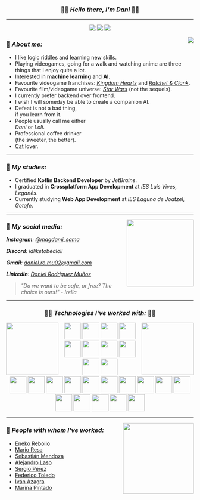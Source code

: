 <h3 align="center">🔹🔷 <b><i>Hello there, I'm Dani</i></b> 🔷🔹</h3>

---

<p align="center"> 
  <img src="https://komarev.com/ghpvc/?username=idliketobealoli&label=Profile%20views&color=3f48cc&style=for-the-badge" />
  <img src="https://img.shields.io/github/followers/idliketobealoli?color=3f48cc&style=for-the-badge&labelColor=5c5c5c" />
  <img src="https://img.shields.io/github/stars/idliketobealoli?color=3f48cc&style=for-the-badge&labelColor=5c5c5c" />
</p>

<img align="right" src="https://i.imgur.com/uNdDoPT.gif"/>

### 🔷 *About me:*
- I like logic riddles and learning new skills.
- Playing videogames, going for a walk and watching anime are three things that I enjoy quite a lot.
- Interested in **machine learning** and **AI**.
- Favourite videogame franchises: *[Kingdom Hearts](https://en.wikipedia.org/wiki/Kingdom_Hearts)* and *[Ratchet & Clank](https://en.wikipedia.org/wiki/Ratchet_%26_Clank)*.
- Favourite film/videogame universe: *[Star Wars](https://es.wikipedia.org/wiki/Star_Wars)* (not the sequels).
- I currently prefer backend over frontend.
- I wish I will someday be able to create a companion AI.
- Defeat is not a bad thing, <br/>if you learn from it.
- People usually call me either <br/>*Dani* or *Loli*.
- Professional coffee drinker <br/>(the sweeter, the better).
- [Cat](https://github.com/enekor) lover.

---

### 🔷 *My studies:*
- Certified **Kotlin Backend Developer** by *JetBrains*.
- I graduated in **Crossplatform App Development** at *IES Luis Vives, Leganés*.
- Currently studying **Web App Development** at *IES Laguna de Joatzel, Getafe*.

---

<!-- <img align="left" src="https://user-images.githubusercontent.com/80858419/148649772-37f1a783-e4f2-4dfd-b49a-39e1175f0d6c.gif" height=180/> -->

<a href="https://github-readme-stats.vercel.app/api?username=idliketobealoli&theme=tokyonight&show_icons=true&bg_color=00000000&border_color=00000000">
<img align="right" loading="lazy" src="https://github-readme-stats.vercel.app/api?username=idliketobealoli&theme=tokyonight&show_icons=true&bg_color=00000000&border_color=00000000" height="180" />
</a>

### 🔷 *My social media:*
*__Instagram__: [@magdami_sama](https://www.instagram.com/magdami_sama/?hl=es)*

*__Discord__: idliketobealoli*

*__Gmail__: [daniel.ro.mu02@gmail.com](mailto:daniel.ro.mu02@gmail.com)*

*__LinkedIn__: [Daniel Rodriguez Muñoz](https://www.linkedin.com/in/daniel-rodriguez-mu%C3%B1oz-519551293/)*

> *"Do we want to be safe, or free? The choice is ours!" - Irelia*

---

<h3 align="center"> 🔹🔷 <b><i>Technologies I've worked with:</i></b> 🔷🔹 </h3>
<div align="center">
  <img align="left" src="https://i.pinimg.com/originals/6a/92/21/6a92214a03da4c2a81650ce079c3e6b3.gif" height="140" />
  <img align="right" src="https://31.media.tumblr.com/33e8448e57bd9622fe374de750b181b2/tumblr_nsjezcuZ7H1ri5cxko1_500.gif" height="140" />
  
  <div align="center">
    <img src="https://upload.wikimedia.org/wikipedia/commons/thumb/7/74/Kotlin_Icon.png/768px-Kotlin_Icon.png" height=45/>
    <img src="https://brandslogos.com/wp-content/uploads/images/large/java-logo-1.png" height=45/>
    <img src="https://upload.wikimedia.org/wikipedia/commons/thumb/e/ee/.NET_Core_Logo.svg/2048px-.NET_Core_Logo.svg.png" height=45/>
    <img src="https://upload.wikimedia.org/wikipedia/commons/thumb/d/d5/CSS3_logo_and_wordmark.svg/1200px-CSS3_logo_and_wordmark.svg.png" height=45/>
    <img src="https://upload.wikimedia.org/wikipedia/commons/thumb/6/61/HTML5_logo_and_wordmark.svg/512px-HTML5_logo_and_wordmark.svg.png" height=45/>
    <img src="https://miro.medium.com/max/650/1*zzvdRmHGGXONZpuQ2FeqsQ.png" height=45/>
    <img src="https://distreau.com/github.svg" height=45/>
    <img src="https://upload.wikimedia.org/wikipedia/commons/thumb/2/27/PHP-logo.svg/2560px-PHP-logo.svg.png" height=45/>
    <img src="https://upload.wikimedia.org/wikipedia/commons/thumb/c/c9/PhpStorm_Icon.svg/2048px-PhpStorm_Icon.svg.png" height=45/>
    <img src="https://resources.jetbrains.com/storage/products/intellij-idea/img/meta/intellij-idea_logo_300x300.png" height=45/>
  </div>
  
  <div align="center">
    <img src="https://upload.wikimedia.org/wikipedia/commons/thumb/2/2c/Visual_Studio_Icon_2022.svg/2048px-Visual_Studio_Icon_2022.svg.png" height=45/>
    <img src="https://user-images.githubusercontent.com/674621/71187801-14e60a80-2280-11ea-94c9-e56576f76baf.png" height=45/>
    <img src="https://1.bp.blogspot.com/-LgTa-xDiknI/X4EflN56boI/AAAAAAAAPuk/24YyKnqiGkwRS9-_9suPKkfsAwO4wHYEgCLcBGAsYHQ/s0/image9.png" height=45/>
    <img src="https://www.docker.com/wp-content/uploads/2022/03/Moby-logo.png" height=45/>
    <img src="https://upload.wikimedia.org/wikipedia/commons/thumb/9/97/Sqlite-square-icon.svg/2048px-Sqlite-square-icon.svg.png" height=45/>
    <img src="https://infinapps.com/wp-content/uploads/2018/10/mongodb-logo.png" height=45/>
    <img src="https://upload.wikimedia.org/wikipedia/commons/thumb/1/17/GraphQL_Logo.svg/2048px-GraphQL_Logo.svg.png" height=45/>
    <img src="https://avatars.githubusercontent.com/u/11459762?s=280&v=4" height=45/>
    <img src="https://stacksecrets.com/wp-content/uploads/2019/03/flutter-logo.png" height=45/>
    <img src="https://dz2cdn1.dzone.com/storage/temp/12434118-spring-boot-logo.png" height=45/>
  </div>
  
  <div align="center">
    <img src="https://seeklogo.com/images/K/ktor-icon-logo-C562808633-seeklogo.com.png" height=45/>
    <img src="https://plugins.jetbrains.com/files/18147/231026/icon/pluginIcon.svg" height=45/>
    <img src="https://upload.wikimedia.org/wikipedia/commons/thumb/c/cf/New_Power_BI_Logo.svg/630px-New_Power_BI_Logo.svg.png" height=45/>
    <img src="https://upload.wikimedia.org/wikipedia/commons/thumb/3/3e/Diagrams.net_Logo.svg/2048px-Diagrams.net_Logo.svg.png" height=45/>
    <img src="https://cdn.worldvectorlogo.com/logos/postman.svg" height=45/>
  </div>
</div>

---
<!--
<img align="center" src="https://github-readme-streak-stats.herokuapp.com?user=idliketobealoli&theme=tokyonight-duo&hide_border=true" alt="Idliketobealoli" height="180" />
 --> 

<a href="https://github-readme-stats.vercel.app/api/top-langs/?username=Idliketobealoli&theme=tokyonight&layout=compact&langs_count=6&bg_color=00000000&border_color=00000000">
<img align="right" loading="lazy" src="https://github-readme-stats.vercel.app/api/top-langs/?username=Idliketobealoli&theme=tokyonight&layout=compact&langs_count=6&bg_color=00000000&border_color=00000000" height="190" />
</a>

### 🔷 *People with whom I've worked:*
- [Eneko Rebollo](https://github.com/enekor)
- [Mario Resa](https://github.com/Mario999X)
- [Sebastián Mendoza](https://github.com/SebsMendoza)
- [Alejandro Laso](https://github.com/alexlaso)
- [Sergio Pérez](https://github.com/sps169)
- [Federico Toledo](https://github.com/FedericoTB)
- [Iván Azagra](https://github.com/IvanAzagraTroya)
- [Marina Pintado](https://github.com/Darkhuo10)
